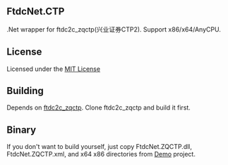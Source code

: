 ## FtdcNet.CTP

.Net wrapper for ftdc2c_zqctp(兴业证券CTP2). Support x86/x64/AnyCPU.

## License

Licensed under the [MIT License](http://www.mit-license.org/)

## Building

Depends on [ftdc2c_zqctp](http://github.com/shawn666liu/ftdc2c_zqctp). Clone ftdc2c_zqctp and build it first.

## Binary

If you don't want to build yourself, just copy FtdcNet.ZQCTP.dll, FtdcNet.ZQCTP.xml, and x64 x86 directories from [Demo](http://github.com/shawn666liu/FtdcNet.ZQCTP/tree/master/Demo) project.